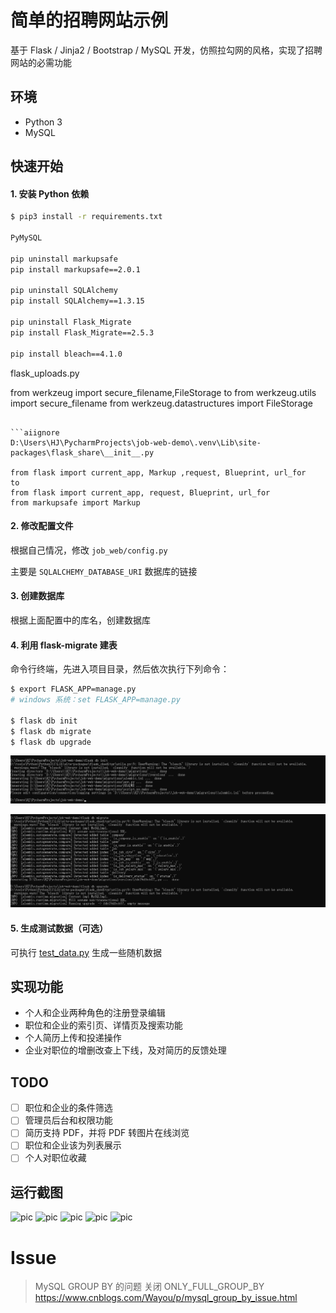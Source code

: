 # 简单的招聘网站示例
基于 Flask / Jinja2 / Bootstrap / MySQL 开发，仿照拉勾网的风格，实现了招聘网站的必需功能

## 环境
* Python 3
* MySQL

## 快速开始

#### 1. 安装 Python 依赖
```sh
$ pip3 install -r requirements.txt

PyMySQL

pip uninstall markupsafe
pip install markupsafe==2.0.1

pip uninstall SQLAlchemy
pip install SQLAlchemy==1.3.15

pip uninstall Flask_Migrate
pip install Flask_Migrate==2.5.3

pip install bleach==4.1.0


```

flask_uploads.py

from werkzeug import secure_filename,FileStorage 
to
from werkzeug.utils import secure_filename
from werkzeug.datastructures import FileStorage
```

​```aiignore
D:\Users\HJ\PycharmProjects\job-web-demo\.venv\Lib\site-packages\flask_share\__init__.py

from flask import current_app, Markup ,request, Blueprint, url_for
to
from flask import current_app, request, Blueprint, url_for
from markupsafe import Markup
```

#### 2. 修改配置文件

根据自己情况，修改 `job_web/config.py`

主要是 `SQLALCHEMY_DATABASE_URI` 数据库的链接

#### 3. 创建数据库

根据上面配置中的库名，创建数据库

#### 4. 利用 flask-migrate 建表

命令行终端，先进入项目目录，然后依次执行下列命令：

```sh
$ export FLASK_APP=manage.py
# windows 系统：set FLASK_APP=manage.py

$ flask db init
$ flask db migrate
$ flask db upgrade
```

![image-20250223141105013](docs\image-20250223141105013.png)

![image-20250223141520248](docs\image-20250223141520248.png)

#### 5. 生成测试数据（可选）

可执行 [test_data.py](https://github.com/zkqiang/job-web-demo/blob/master/data/test_data.py) 生成一些随机数据

## 实现功能
* 个人和企业两种角色的注册登录编辑
* 职位和企业的索引页、详情页及搜索功能
* 个人简历上传和投递操作
* 企业对职位的增删改查上下线，及对简历的反馈处理

## TODO
- [ ] 职位和企业的条件筛选
- [ ] 管理员后台和权限功能
- [ ] 简历支持 PDF，并将 PDF 转图片在线浏览
- [ ] 职位和企业该为列表展示
- [ ] 个人对职位收藏

## 运行截图
![pic](docs/1.png '首页')
![pic](docs/2.png '职位详情')
![pic](docs/3.png '企业详情-在招岗位')
![pic](docs/4.png '企业管理-职位管理')
![pic](docs/5.png '个人管理-求职记录')

# Issue
> MySQL GROUP BY 的问题 
> 关闭 ONLY_FULL_GROUP_BY
> https://www.cnblogs.com/Wayou/p/mysql_group_by_issue.html


